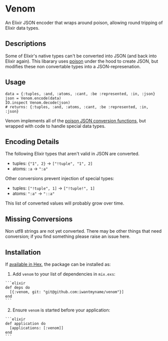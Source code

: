 # Venom

An Elixir JSON encoder that wraps around poison, allowing round tripping of Elixir data types.


## Descriptions

Some of Elixir's native types can't be converted into JSON (and back into Elixir again). This libarary uses [poison](https://github.com/devinus/poison) under the hood to create JSON, but modifies these non convertable types into a JSON-represenation.


## Usage

    data = {:tuples, :and, :atoms, :cant, :be :represented, :in, :json}
    json = Venom.encode(data)
    IO.inspect Venom.decode(json)
    # returns: {:tuples, :and, :atoms, :cant, :be :represented, :in, :json}

Venom implements all of the [poison JSON conversion functions](https://hexdocs.pm/poison/Poison.html), but wrapped with code to handle special data types.


## Encoding Details

The following Elixir types that aren't valid in JSON are converted.

* tuples: `{"1", 2}` -> `["!tuple", "1", 2]`
* atoms:  `:a` -> `":a"`

Other conversions prevent injection of special types:

* tuples: `["!tuple", 1]` -> `["!tuple!", 1]`
* atoms:  `":a"` -> `"::a"`

This list of converted values will probably grow over time.


## Missing Conversions

Non utf8 strings are not yet converted. There may be other things that need conversion; if you find something please raise an issue here.


## Installation

If [available in Hex](https://hex.pm/docs/publish), the package can be installed as:

  1. Add `venom` to your list of dependencies in `mix.exs`:

    ```elixir
    def deps do
      [{:venom, git: "git@github.com:iwantmyname/venom"}]
    end
    ```

  2. Ensure `venom` is started before your application:

    ```elixir
    def application do
      [applications: [:venom]]
    end
    ```

